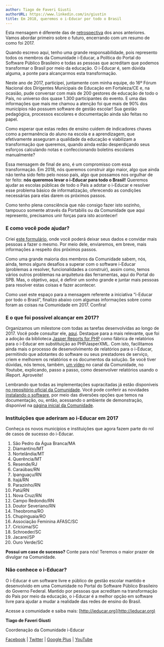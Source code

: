 ```yaml
---
author: Tiago de Faveri Giusti
authorURL: https://www.linkedin.com/in/giustin
title: Em 2018, queremos o i-Educar por todo o Brasil
---
```


Esta mensagem é diferente das de [retrospectiva](https://softwarepublico.gov.br/social/i-educar/blog/retrospectiva-i-educar-2016-o-que-conseguimos-realizar) dos anos anteriores. <!--truncate-->Vamos abordar primeiro sobre o futuro, encerrando com um resumo de como foi 2017.

Quando escrevo aqui, tenho uma grande responsabilidade, pois represento todos os membros da Comunidade i-Educar, a Política do Portal do Software Público Brasileiro e todas as pessoas que acreditam que podemos transformar o Brasil por meio da educação. O i-Educar é, sem dúvida alguma, a ponte para alcançarmos esta transformação.

Neste ano de 2017, participei, juntamente com minha equipe, do 16º Fórum Nacional dos Dirigentes Municipais de Educação em Fortaleza/CE e, na ocasião, pude conversar com mais de 200 gestores de educação de todo o País, no universo dos quase 1.300 participantes do evento. E uma das informações que mais me chamou a atenção foi que mais de 90% dos municípios não possuem software de gestão escolar! Sua gestão pedagógica, processos escolares e documentação ainda são feitas no papel.

Como esperar que estas redes de ensino cuidem de indicadores chaves como a permanência do aluno na escola e a aprendizagem, que efetivamente asseguram a qualidade da educação e viabilizam a transformação que queremos, quando ainda estão desperdiçando seus esforços calculando notas e confeccionando boletins escolares manualmente?

Essa mensagem de final de ano, é um compromisso com essa transformação. Em 2018, nós queremos construir algo maior, algo que ainda não tenha sido feito pelo nosso país, algo que possamos nos orgulhar de ter feito: **nós queremos levar o i-Educar para todo o Brasil!** Queremos ajudar as escolas públicas de todo o País a adotar o i-Educar e resolver esse problema básico de informatização, oferecendo as condições necessárias para elas darem os próximos passos.

Como tenho plena consciência que não consigo fazer isto sozinho, tampouco somente através da Portabilis ou da Comunidade que aqui represento, precisamos unir forças para isto acontecer!

### E como você pode ajudar?

Criei [este formulário](https://docs.google.com/forms/d/e/1FAIpQLSetvvSg2DSRZ6UFU7YeenEyMXVQsoPLBl-tdFmzXNSdoPk4kQ/viewform), onde você poderá deixar seus dados e convidar mais pessoas a fazer o mesmo. Por meio dele, enviaremos, em breve, mais informações a respeito dos próximos passos.

Como uma grande maioria dos membros da Comunidade sabem, nós, ainda, temos alguns desafios a superar com o software i-Educar (problemas a resolver, funcionalidades a construir), assim como, temos vários outros problemas na arquitetura das ferramentas, aqui do Portal do SPB. Mas, o objetivo, aqui, é definir um sonho grande e juntar mais pessoas para resolver estas coisas e fazer acontecer.

Como usei este espaço para a mensagem referente a iniciativa “i-Educar por todo o Brasil”, finalizo abaixo com algumas informações sobre como foram as coisas na Comunidade em 2017. Confira!  

### E o que foi possível alcançar em 2017?

Organizamos um milestone com todas as tarefas desenvolvidas ao longo de 2017. Você pode consultar ele, [aqui](https://softwarepublico.gov.br/gitlab/i-educar/i-educar/milestones/2). Destaque para a mais relevante, que foi a adoção da biblioteca [Jasper Reports for PHP](https://softwarepublico.gov.br/gitlab/i-educar/i-educar/issues/66) como fábrica de relatórios para o i-Educar em substituição ao PHPJasperXML. Com isto, facilitamos ainda mais o processo de desenvolvimento de relatórios para o i-Educar, permitindo que adotantes do software ou seus prestadores de serviço, criem e melhorem os relatórios e os documentos da solução. Se você tiver dúvidas, nós temos, também, [um vídeo](https://www.youtube.com/watch?v=xIyP4eBhM5Q) no canal da Comunidade, no Youtube, explicando, passo a passo, como desenvolver relatórios usando o iReport. Aproveite!

Lembrando que todas as implementações supracitadas já estão disponíveis [no repositório oficial da Comunidade](https://github.com/portabilis/i-educar). Você pode conferir as novidades [instalando o software](https://github.com/portabilis/i-educar#instala%C3%A7%C3%A3o), por meio das diversões opções que temos na documentação, ou, então, acessando o ambiente de demonstração, disponível na [página inicial da Comunidade](https://softwarepublico.gov.br/social/i-educar/). 

### Instituições que aderiram ao i-Educar em 2017

Conheça os novos municípios e instituições que agora fazem parte do rol de casos de sucesso do i-Educar.

1. São Pedro da Água Branca/MA
2. Diamantino/MT
3. Nortelândia/MT
4. Querência/MT
5. Resende/RJ
6. Caraúbas/RN
7. Ipanguaçu/RN
8. Itajá/RN
9. Parazinho/RN
10. Patú/RN
11. Nova Cruz/RN
12. Campo Redondo/RN
13. Doutor Severiano/RN
14. Theobroma/RO
15. Chupinguaia/RO
16. Associação Feminina AFASC/SC
17. Criciúma/SC
18. Schroeder/SC
19. Jacareí/SP
20. Ouro Verde/SC

**Possui um case de sucesso?** Conte para nós! Teremos o maior prazer de divulgar na Comunidade.

### Não conhece o i-Educar?

O i-Educar é um software livre e público de gestão escolar mantido e desenvolvido em uma Comunidade no Portal do Software Público Brasileiro do Governo Federal. Mantido por pessoas que acreditam na transformação do País por meio da educação, o i-Educar é a melhor opção em software livre para ajudar a mudar a realidade das redes de ensino do Brasil.

Acesse a comunidade e saiba mais: [http://ieducar.org](http://ieducar.org)

**Tiago de Faveri Giusti**

Coordenação da Comunidade i-Educar  

[Facebook](https://www.facebook.com/ieducar) | [Twitter](https://twitter.com/ieducar) | [Google Plus](https://plus.google.com/112348491750272373077) | [YouTube](https://www.youtube.com/channel/UCy5ry-Zl96OahADlP8jVRlA)
